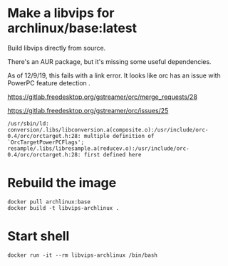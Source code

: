 # Make a libvips for archlinux/base:latest

Build libvips directly from source.

There's an AUR package, but it's missing some useful dependencies.

As of 12/9/19, this fails with a link error. It looks like orc has an issue 
with PowerPC feature detection .

https://gitlab.freedesktop.org/gstreamer/orc/merge_requests/28

https://gitlab.freedesktop.org/gstreamer/orc/issues/25

```
/usr/sbin/ld: conversion/.libs/libconversion.a(composite.o):/usr/include/orc-0.4/orc/orctarget.h:28: multiple definition of `OrcTargetPowerPCFlags'; resample/.libs/libresample.a(reducev.o):/usr/include/orc-0.4/orc/orctarget.h:28: first defined here
```

# Rebuild the image

```
docker pull archlinux:base
docker build -t libvips-archlinux .
```

# Start shell

```
docker run -it --rm libvips-archlinux /bin/bash
```


